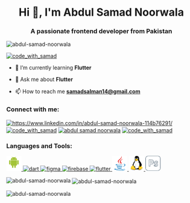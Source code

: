 <h1 align="center">Hi 👋, I'm Abdul Samad Noorwala</h1>
<h3 align="center">A passionate frontend developer from Pakistan</h3>

<p align="left"> <img src="https://komarev.com/ghpvc/?username=abdul-samad-noorwala&label=Profile%20views&color=0e75b6&style=flat" alt="abdul-samad-noorwala" /> </p>

<p align="left"> <a href="https://twitter.com/code_with_samad" target="blank"><img src="https://img.shields.io/twitter/follow/code_with_samad?logo=twitter&style=for-the-badge" alt="code_with_samad" /></a> </p>

- 🌱 I’m currently learning **Flutter**

- 💬 Ask me about **Flutter**

- 📫 How to reach me **samadsalman14@gmail.com**

<h3 align="left">Connect with me:</h3>
<p align="left">
  <a href="https://linkedin.com/in/https://www.linkedin.com/in/abdul-samad-noorwala-114b76291/" target="blank"><img align="center" src="https://raw.githubusercontent.com/rahuldkjain/github-profile-readme-generator/master/src/images/icons/Social/linked-in-alt.svg" alt="https://www.linkedin.com/in/abdul-samad-noorwala-114b76291/" height="30" width="40" /></a>
<a href="https://twitter.com/code_with_samad" target="blank"><img align="center" src="https://raw.githubusercontent.com/rahuldkjain/github-profile-readme-generator/master/src/images/icons/Social/twitter.svg" alt="code_with_samad" height="30" width="40" /></a>
<a href="https://fb.com/abdul samad noorwala" target="blank"><img align="center" src="https://raw.githubusercontent.com/rahuldkjain/github-profile-readme-generator/master/src/images/icons/Social/facebook.svg" alt="abdul samad noorwala" height="30" width="40" /></a>
<a href="https://instagram.com/code_with_samad" target="blank"><img align="center" src="https://raw.githubusercontent.com/rahuldkjain/github-profile-readme-generator/master/src/images/icons/Social/instagram.svg" alt="code_with_samad" height="30" width="40" /></a>
</p>

<h3 align="left">Languages and Tools:</h3>
<p align="left"> <a href="https://developer.android.com" target="_blank" rel="noreferrer"> <img src="https://raw.githubusercontent.com/devicons/devicon/master/icons/android/android-original-wordmark.svg" alt="android" width="40" height="40"/> </a> <a href="https://dart.dev" target="_blank" rel="noreferrer"> <img src="https://www.vectorlogo.zone/logos/dartlang/dartlang-icon.svg" alt="dart" width="40" height="40"/> </a> <a href="https://www.figma.com/" target="_blank" rel="noreferrer"> <img src="https://www.vectorlogo.zone/logos/figma/figma-icon.svg" alt="figma" width="40" height="40"/> </a> <a href="https://firebase.google.com/" target="_blank" rel="noreferrer"> <img src="https://www.vectorlogo.zone/logos/firebase/firebase-icon.svg" alt="firebase" width="40" height="40"/> </a> <a href="https://flutter.dev" target="_blank" rel="noreferrer"> <img src="https://www.vectorlogo.zone/logos/flutterio/flutterio-icon.svg" alt="flutter" width="40" height="40"/> </a> <a href="https://www.java.com" target="_blank" rel="noreferrer"> <img src="https://raw.githubusercontent.com/devicons/devicon/master/icons/java/java-original.svg" alt="java" width="40" height="40"/> </a> <a href="https://www.linux.org/" target="_blank" rel="noreferrer"> <img src="https://raw.githubusercontent.com/devicons/devicon/master/icons/linux/linux-original.svg" alt="linux" width="40" height="40"/> </a> <a href="https://www.photoshop.com/en" target="_blank" rel="noreferrer"> <img src="https://raw.githubusercontent.com/devicons/devicon/master/icons/photoshop/photoshop-line.svg" alt="photoshop" width="40" height="40"/> </a> </p>

<p><img align="left" src="https://github-readme-stats.vercel.app/api/top-langs?username=abdul-samad-noorwala&show_icons=true&locale=en&layout=compact" alt="abdul-samad-noorwala" /></p>

<p>&nbsp;<img align="center" src="https://github-readme-stats.vercel.app/api?username=abdul-samad-noorwala&show_icons=true&locale=en" alt="abdul-samad-noorwala" /></p>

<p><img align="center" src="https://github-readme-streak-stats.herokuapp.com/?user=abdul-samad-noorwala&" alt="abdul-samad-noorwala" /></p>
